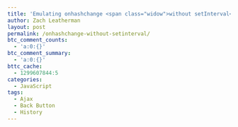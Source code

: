 ```yaml
---
title: 'Emulating onhashchange <span class="widow">without setInterval</span>'
author: Zach Leatherman
layout: post
permalink: /onhashchange-without-setinterval/
btc_comment_counts:
  - 'a:0:{}'
btc_comment_summary:
  - 'a:0:{}'
bttc_cache:
  - 1299607844:5
categories:
  - JavaScript
tags:
  - Ajax
  - Back Button
  - History
---
```

